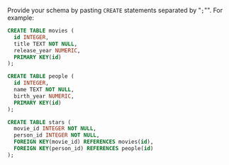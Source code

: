 Provide your schema by pasting `CREATE` statements separated by "`;`"". For example:

```sql
CREATE TABLE movies (
  id INTEGER,
  title TEXT NOT NULL,
  release_year NUMERIC,
  PRIMARY KEY(id)
);

CREATE TABLE people (
  id INTEGER,
  name TEXT NOT NULL,
  birth_year NUMERIC,
  PRIMARY KEY(id)
);

CREATE TABLE stars (
  movie_id INTEGER NOT NULL,
  person_id INTEGER NOT NULL,
  FOREIGN KEY(movie_id) REFERENCES movies(id),
  FOREIGN KEY(person_id) REFERENCES people(id)
);
```
